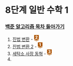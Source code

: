 # 8단계 일반 수학 1

### [백준 알고리즘 목차 돌아가기](../README.md)

1. [진법 변환](./진법변환/README.md) - <img src ="../img/bronze/bronze2.png" width = "15">
2. [진법 변환 2](./진법변환2/README.md) - <img src ="../img/bronze/bronze1.png" width = "15">
3. [세탁소 사장 동혁](./세탁소사장동혁/README.md)  - <img src ="../img/bronze/bronze3.png" width = "15">
4. []() 